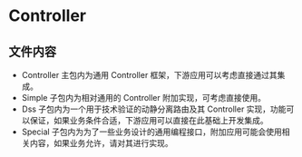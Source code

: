 # Controller 

## 文件内容
- Controller 主包内为通用 Controller 框架，下游应用可以考虑直接通过其集成。
- Simple 子包内为相对通用的 Controller 附加实现，可考虑直接使用。
- Dss 子包内为一个用于技术验证的动静分离路由及其 Controller 实现，功能可以保证，如果业务条件合适，下游应用可以直接在此基础上开发集成。
- Special 子包内为为了一些业务设计的通用编程接口，附加应用可能会使用相关内容，如果业务允许，请对其进行实现。